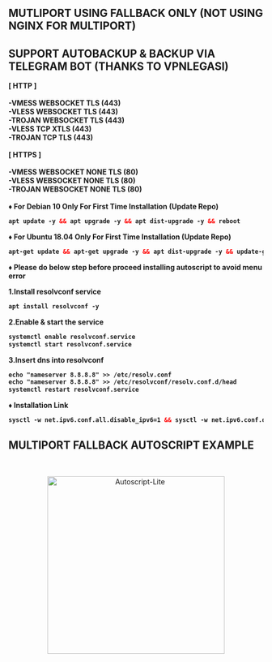 ## MUTLIPORT USING FALLBACK ONLY (NOT USING NGINX FOR MULTIPORT)

## SUPPORT AUTOBACKUP & BACKUP VIA TELEGRAM BOT (THANKS TO VPNLEGASI)
<b>
[  HTTP  ] <br>
<br>
-VMESS WEBSOCKET TLS (443) <br>
-VLESS WEBSOCKET TLS (443) <br>
-TROJAN WEBSOCKET TLS (443) <br>
-VLESS TCP XTLS (443) <br>
-TROJAN TCP TLS (443) <br>
<br>
[  HTTPS  ] <br>
<br>
-VMESS WEBSOCKET NONE TLS (80) <br>
-VLESS WEBSOCKET NONE TLS (80) <br>
-TROJAN WEBSOCKET NONE TLS (80) <br>
<br>
♦️ For Debian 10 Only For First Time Installation (Update Repo) <br>

  ```html
 apt update -y && apt upgrade -y && apt dist-upgrade -y && reboot
  ```
  ♦️ For Ubuntu 18.04 Only For First Time Installation (Update Repo) <br>
  
  ```html
 apt-get update && apt-get upgrade -y && apt dist-upgrade -y && update-grub && reboot
 ```
♦️ Please do below step before proceed installing autoscript to avoid menu error <br>

1.Install resolvconf service
  ```html
 apt install resolvconf -y
  ```
2.Enable & start the service
  ```html
 systemctl enable resolvconf.service
 systemctl start resolvconf.service
 ```
3.Insert dns into resolvconf
  ```html
 echo "nameserver 8.8.8.8" >> /etc/resolv.conf
 echo "nameserver 8.8.8.8" >> /etc/resolvconf/resolv.conf.d/head
 systemctl restart resolvconf.service
  ```
♦️ Installation Link<br>

  ```html
sysctl -w net.ipv6.conf.all.disable_ipv6=1 && sysctl -w net.ipv6.conf.default.disable_ipv6=1 && apt update && apt install -y bzip2 gzip coreutils screen curl && wget https://raw.githubusercontent.com/vinstechmy/MultiportFallback/main/INSTALL/setup.sh && chmod +x setup.sh && ./setup.sh
  ```

## MULTIPORT FALLBACK AUTOSCRIPT EXAMPLE
<b>
</b>
<br>

</b>
<p align="center">
<img src="https://user-images.githubusercontent.com/82468311/216796094-5e7f5f72-1844-4d53-be50-32421f7920f2.png" width="350" title="Autoscript-Lite">
</p>
